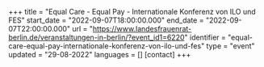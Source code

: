 +++
title = "Equal Care - Equal Pay - Internationale Konferenz von ILO und FES"
start_date = "2022-09-07T18:00:00.000"
end_date = "2022-09-07T22:00:00.000"
url = "https://www.landesfrauenrat-berlin.de/veranstaltungen-in-berlin/?event_id1=6220"
identifier = "equal-care-equal-pay-internationale-konferenz-von-ilo-und-fes"
type = "event"
updated = "29-08-2022"
languages = []
[contact]
+++